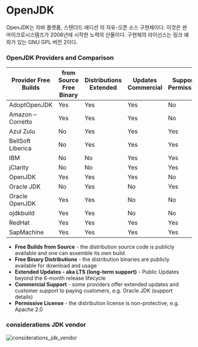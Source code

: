 # OpenJDK

OpenJDK는 자바 플랫폼, 스탠더드 에디션 의 자유-오픈 소스 구현체이다. 이것은 썬 마이크로시스템즈가 2006년에 시작한 노력의 산물이다. 구현체의 라이선스는 링크 예외가 있는 GNU GPL 버전 2이다.

### OpenJDK Providers and Comparison

|Provider Free Builds|from Source Free Binary|Distributions Extended|Updates Commercial|Support Permissive|License Website|
|------|---|---|---|---|---|
|AdoptOpenJDK|Yes|Yes|Yes|No|Yes|https://adoptopenjdk.net|
|Amazon – Corretto|Yes|Yes|Yes|No|Yes|https://aws.amazon.com/corretto|
|Azul Zulu|No|Yes|Yes|Yes|Yes|https://www.azul.com/downloads/zulu/|
|BellSoft Liberica|No|Yes|Yes|Yes|Yes|https://bell-sw.com/java.html|
|IBM|No|No|Yes|Yes|Yes|https://www.ibm.com/developerworks/java/jdk|
|jClarity|No|No|Yes|Yes|Yes|https://www.jclarity.com/adoptopenjdk-support/|
|OpenJDK|Yes|Yes|Yes|No|Yes|https://adoptopenjdk.net/upstream.html|
|Oracle JDK|No|Yes|No|Yes|No|https://www.oracle.com/technetwork/java/javase/downloads|
|Oracle OpenJDK|Yes|Yes|No|No|Yes|https://jdk.java.net|
|ojdkbuild|Yes|Yes|No|No|Yes|https://github.com/ojdkbuild/ojdkbuild|
|RedHat|Yes|Yes|Yes|Yes|Yes|https://developers.redhat.com/products/openjdk/overview|
|SapMachine|Yes|Yes|Yes|Yes|Yes|https://sap.github.io/SapMachine|

- **Free Builds from Source** - the distribution source code is publicly available and one can assemble its own build
- **Free Binary Distributions** - the distribution binaries are publicly available for download and usage
- **Extended Updates - aka LTS (long-term support)** - Public Updates beyond the 6-month release lifecycle
- **Commercial Support** - some providers offer extended updates and customer support to paying customers, e.g. Oracle JDK (support details)
- **Permissive License** - the distribution license is non-protective, e.g. Apache 2.0

### considerations JDK vendor
![considerations_jdk_vendor](https://i.stack.imgur.com/unKsY.png)
